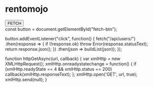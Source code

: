 # rentomojo
<!DOCTYPE html>
<html lang="en">
<head>
    <meta charset="UTF-8">
    <title>Mocking and stubbing in frontend development</title>
</head>
<body>
<div>
    <button id="fetch-btn">FETCH</button>
</div>
</body>
</html>
const button = document.getElementById("fetch-btn");

button.addEventListener("click", function() {
  fetch("/api/users/")
    .then(response => {
      if (!response.ok) throw Error(response.statusText);
      return response.json();
    })
    .then(json => buildList(json));
});


function httpGetAsync(url, callback) {
  var xmlHttp = new XMLHttpRequest();
  xmlHttp.onreadystatechange = function() {
    if (xmlHttp.readyState == 4 && xmlHttp.status == 200)
      callback(xmlHttp.responseText);
  };
  xmlHttp.open('GET', url, true);
  xmlHttp.send(null);
}
